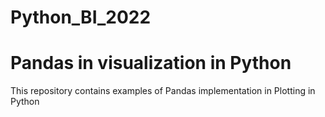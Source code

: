 # Python_BI_2022
# Pandas in visualization in Python
This repository contains examples of Pandas implementation in Plotting in Python
